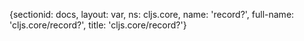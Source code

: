 {sectionid: docs, layout: var, ns: cljs.core, name: 'record?', full-name: 'cljs.core/record?',
  title: 'cljs.core/record?'}
